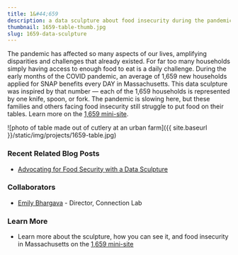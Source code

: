 ```yaml
---
title: 1&#44;659
description: a data sculpture about food insecurity during the pandemic
thumbnail: 1659-table-thumb.jpg
slug: 1659-data-sculpture
---
```


The pandemic has affected so many aspects of our lives, amplifying disparities and challenges that already existed. For far too many households simply having access to enough food to eat is a daily challenge. During the early months of the COVID pandemic, an average of 1,659 new households applied for SNAP benefits every DAY in Massachusetts. This data sculpture was inspired by that number — each of the 1,659 households is represented by one knife, spoon, or fork. The pandemic is slowing here, but these families and others facing food insecurity still struggle to put food on their tables. Learn more on the [1,659 mini-site](/1659).

![photo of table made out of cutlery at an urban farm]({{ site.baseurl }}/static/img/projects/1659-table.jpg)

### Recent Related Blog Posts

* [Advocating for Food Security with a Data Sculpture](/2021/10/01/1659-touring.html)

### Collaborators

* [Emily Bhargava](https://home.connectionlab.org/emily-bhargava/) - Director, Connection Lab

### Learn More

* Learn more about the sculpture, how you can see it, and food insecurity in Massachusetts on the [1,659 mini-site](/1659)
